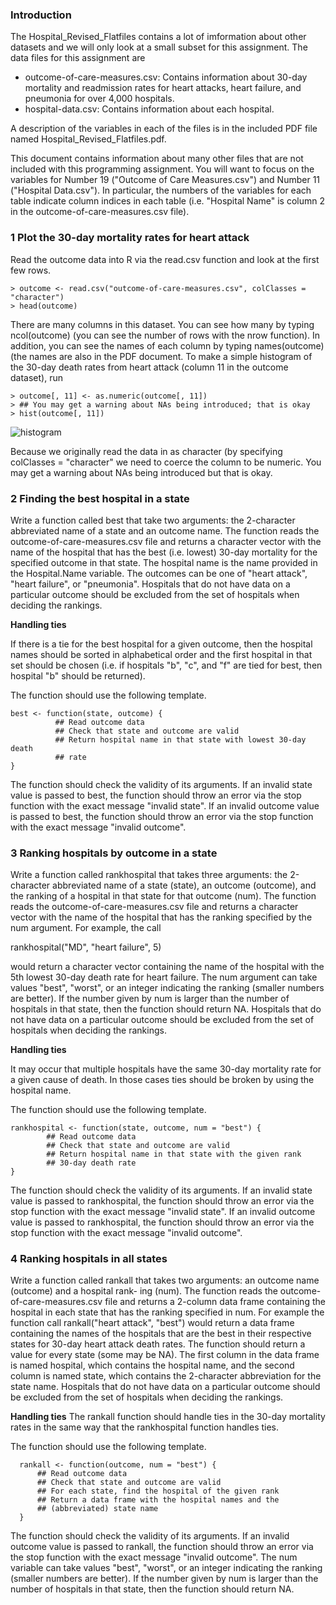 ### Introduction
The Hospital_Revised_Flatfiles contains a lot of imformation about other datasets and we will only look at a small subset for this
assignment. The data files for this assignment are
- outcome-of-care-measures.csv: Contains information about 30-day mortality and readmission rates
for heart attacks, heart failure, and pneumonia for over 4,000 hospitals.
- hospital-data.csv: Contains information about each hospital.


A description of the variables in each of the files is in the included PDF file named Hospital_Revised_Flatfiles.pdf.

This document contains information about many other files that are not included with this programming
assignment. You will want to focus on the variables for Number 19 ("Outcome of Care Measures.csv") and
Number 11 ("Hospital Data.csv"). In particular, the numbers of
the variables for each table indicate column indices in each table (i.e. "Hospital Name" is column 2 in the
outcome-of-care-measures.csv file).

### 1 Plot the 30-day mortality rates for heart attack
Read the outcome data into R via the read.csv function and look at the first few rows.

    > outcome <- read.csv("outcome-of-care-measures.csv", colClasses = "character")
    > head(outcome)
    
There are many columns in this dataset. You can see how many by typing ncol(outcome) (you can see
the number of rows with the nrow function). In addition, you can see the names of each column by typing
names(outcome) (the names are also in the PDF document.
To make a simple histogram of the 30-day death rates from heart attack (column 11 in the outcome dataset),
run

    > outcome[, 11] <- as.numeric(outcome[, 11])
    > ## You may get a warning about NAs being introduced; that is okay
    > hist(outcome[, 11])
    
![histogram](https://github.com/rajneesh231/R-programming_assignments/blob/main/Assignment-3/Rplot.png)

Because we originally read the data in as character (by specifying colClasses = "character" we need to
coerce the column to be numeric. You may get a warning about NAs being introduced but that is okay.

### 2 Finding the best hospital in a state

Write a function called best that take two arguments: the 2-character abbreviated name of a state and an
outcome name. The function reads the outcome-of-care-measures.csv file and returns a character vector
with the name of the hospital that has the best (i.e. lowest) 30-day mortality for the specified outcome
in that state. The hospital name is the name provided in the Hospital.Name variable. The outcomes can
be one of "heart attack", "heart failure", or "pneumonia". Hospitals that do not have data on a particular
outcome should be excluded from the set of hospitals when deciding the rankings.

__Handling ties__

If there is a tie for the best hospital for a given outcome, then the hospital names should
be sorted in alphabetical order and the first hospital in that set should be chosen (i.e. if hospitals "b", "c", and "f" are tied for best, then hospital "b" should be returned).

The function should use the following template.

    best <- function(state, outcome) {
              ## Read outcome data
              ## Check that state and outcome are valid
              ## Return hospital name in that state with lowest 30-day death
              ## rate
    }

The function should check the validity of its arguments. If an invalid state value is passed to best, the
function should throw an error via the stop function with the exact message "invalid state". If an invalid
outcome value is passed to best, the function should throw an error via the stop function with the exact
message "invalid outcome".

### 3 Ranking hospitals by outcome in a state

Write a function called rankhospital that takes three arguments: the 2-character abbreviated name of a
state (state), an outcome (outcome), and the ranking of a hospital in that state for that outcome (num).
The function reads the outcome-of-care-measures.csv file and returns a character vector with the name
of the hospital that has the ranking specified by the num argument. For example, the call

rankhospital("MD", "heart failure", 5)

would return a character vector containing the name of the hospital with the 5th lowest 30-day death rate
for heart failure. The num argument can take values "best", "worst", or an integer indicating the ranking
(smaller numbers are better). If the number given by num is larger than the number of hospitals in that
state, then the function should return NA. Hospitals that do not have data on a particular outcome should
be excluded from the set of hospitals when deciding the rankings.

__Handling ties__

It may occur that multiple hospitals have the same 30-day mortality rate for a given cause
of death. In those cases ties should be broken by using the hospital name.

The function should use the following template.

    rankhospital <- function(state, outcome, num = "best") {
            ## Read outcome data
            ## Check that state and outcome are valid
            ## Return hospital name in that state with the given rank
            ## 30-day death rate
    }

The function should check the validity of its arguments. If an invalid state value is passed to rankhospital,
the function should throw an error via the stop function with the exact message "invalid state". If an invalid
outcome value is passed to rankhospital, the function should throw an error via the stop function with
the exact message "invalid outcome".

### 4 Ranking hospitals in all states
Write a function called rankall that takes two arguments: an outcome name (outcome) and a hospital rank-
ing (num). The function reads the outcome-of-care-measures.csv file and returns a 2-column data frame
containing the hospital in each state that has the ranking specified in num. For example the function call
rankall("heart attack", "best") would return a data frame containing the names of the hospitals that
are the best in their respective states for 30-day heart attack death rates. The function should return a value
for every state (some may be NA). The first column in the data frame is named hospital, which contains
the hospital name, and the second column is named state, which contains the 2-character abbreviation for
the state name. Hospitals that do not have data on a particular outcome should be excluded from the set of
hospitals when deciding the rankings.

__Handling ties__
The rankall function should handle ties in the 30-day mortality rates in the same way
that the rankhospital function handles ties.

The function should use the following template.

      rankall <- function(outcome, num = "best") {
          ## Read outcome data
          ## Check that state and outcome are valid
          ## For each state, find the hospital of the given rank
          ## Return a data frame with the hospital names and the
          ## (abbreviated) state name
      }

The function should check the validity of its arguments. If an invalid outcome value is passed to rankall,
the function should throw an error via the stop function with the exact message "invalid outcome". The num
variable can take values "best", "worst", or an integer indicating the ranking (smaller numbers are better).
If the number given by num is larger than the number of hospitals in that state, then the function should
return NA.

